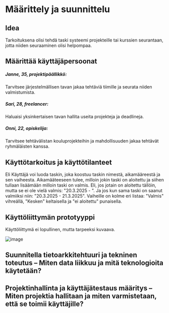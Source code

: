 # Määrittely ja suunnittelu

## Idea

Tarkoituksena olisi tehdä taski systeemi projekteille tai kurssien seurantaan, jotta niiden seuraaminen olisi helpompaa.

## Määrittää käyttäjäpersoonat

##### Janne, 35, projektipäällikkö: 
Tarvitsee järjestelmällisen tavan jakaa tehtäviä tiimille ja seurata niiden valmistumista.
##### Sari, 28, freelancer: 
Haluaisi yksinkertaisen tavan hallita useita projekteja ja deadlineja.
##### Onni, 22, opiskelija: 
Tarvitsee tehtävälistan kouluprojekteihin ja mahdollisuuden jakaa tehtävät ryhmäläisten kanssa.

## Käyttötarkoitus ja käyttötilanteet

Eli Käyttäjä voi luoda taskin, joka koostuu taskin nimestä, aikamääreestä ja sen vaiheesta.
Aikamääteeseen tulee, milloin jokin taski on aloitettu ja siihen tullaan lisäämään milloin taski on valmis.
Eli, jos jotain on aloitettu tällöin, mutta se ei ole vielä valmis: "20.3.2025 - ".
Ja jos kun sama taski on saanut valmiiksi niin: "20.3.2025 - 21.3.2025".
Vaiheille on kolme eri listaa: "Valmis" vihreällä, "Kesken" keltaisella ja "ei aloitettu" punaisella.

## Käyttöliittymän prototyyppi

Käyttöliittymä ei lopullinen, mutta tarpeeksi kuvaava.

![image](https://github.com/user-attachments/assets/1c3fe091-609b-4a5c-9c60-5e1158dc2c8d)


## Suunnitella tietoarkkitehtuuri ja tekninen toteutus – Miten data liikkuu ja mitä teknologioita käytetään?
## Projektinhallinta ja käyttäjätestaus määritys – Miten projektia hallitaan ja miten varmistetaan, että se toimii käyttäjille?
